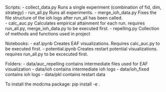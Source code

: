 Scripts:
    - collect_data.py
        Runs a single experiment (combination of fid, dim, strategy)
    - run_all.py 
        Runs all experiments.
    - merge_ioh_data.py
        Fixes the file structure of the ioh logs after run_all has been called.    
    - calc_auc.py 
        Calculates empirical attainment for each run. requires run_all.py, merge_ioh_data.py to be executed first.
    - repelling.py
        Collection of methods and functions used in project

Notebooks:
    - eaf.ipynb
        Creates EAF visualizations. Requires calc_auc.py to be executed first.
    - potential.ipynb
        Creates restart potential visualizations. requires run_all.py to be excecuted first.

Folders:
    - data/auc_repelling
        contains intermediate files used for EAF visualization
    - data/ioh
        contains intermediate ioh logs
    - data/ioh_fixed
        contains ioh logs
    - data/pkl
        contains restart data   


To install the modcma package:
    pip install -e . 